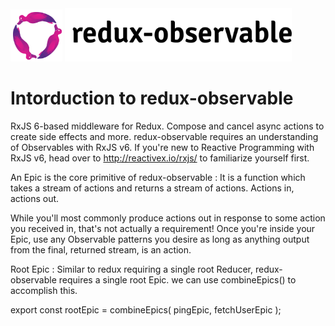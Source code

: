 <img title="logo" src="images/logo-small.gif" width="16.5%">
<img title="redux-observable" src="images/logo-text-small.png" width="72%">

# Intorduction to redux-observable

RxJS 6-based middleware for Redux. Compose and cancel async actions to create side effects and more.
redux-observable requires an understanding of Observables with RxJS v6. If you're new to Reactive Programming with RxJS v6, head over to http://reactivex.io/rxjs/ to familiarize yourself first.

An Epic is the core primitive of redux-observable : It is a function which takes a stream of actions and returns a stream of actions. Actions in, actions out.

While you'll most commonly produce actions out in response to some action you received in, that's not actually a requirement! Once you're inside your Epic, use any Observable patterns you desire as long as anything output from the final, returned stream, is an action.

Root Epic :  Similar to redux requiring a single root Reducer, redux-observable requires a single root Epic. we can use combineEpics() to accomplish this.

export const rootEpic = combineEpics(
  pingEpic,
  fetchUserEpic
);
